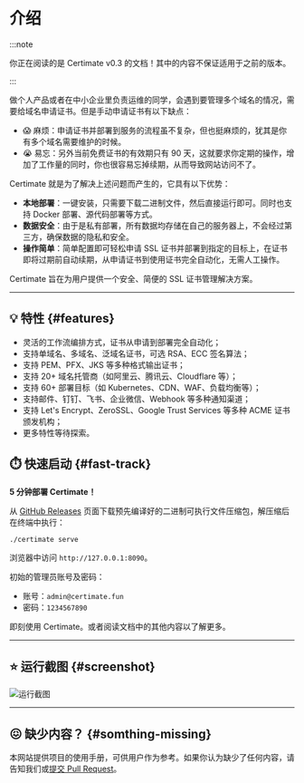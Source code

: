 # 介绍

:::note

你正在阅读的是 Certimate v0.3 的文档！其中的内容不保证适用于之前的版本。

:::

做个人产品或者在中小企业里负责运维的同学，会遇到要管理多个域名的情况，需要给域名申请证书。但是手动申请证书有以下缺点：

- 😱 麻烦：申请证书并部署到服务的流程虽不复杂，但也挺麻烦的，犹其是你有多个域名需要维护的时候。
- 😭 易忘：另外当前免费证书的有效期只有 90 天，这就要求你定期的操作，增加了工作量的同时，你也很容易忘掉续期，从而导致网站访问不了。

Certimate 就是为了解决上述问题而产生的，它具有以下优势：

- **本地部署**：一键安装，只需要下载二进制文件，然后直接运行即可。同时也支持 Docker 部署、源代码部署等方式。​
- **数据安全**：由于是私有部署，所有数据均存储在自己的服务器上，不会经过第三方，确保数据的隐私和安全。​
- **操作简单**：简单配置即可轻松申请 SSL 证书并部署到指定的目标上，在证书即将过期前自动续期，从申请证书到使用证书完全自动化，无需人工操作。​

Certimate 旨在为用户提供一个安全、简便的 SSL 证书管理解决方案。

---

## 💡 特性 {#features}

- 灵活的工作流编排方式，证书从申请到部署完全自动化；
- 支持单域名、多域名、泛域名证书，可选 RSA、ECC 签名算法；
- 支持 PEM、PFX、JKS 等多种格式输出证书；
- 支持 20+ 域名托管商（如阿里云、腾讯云、Cloudflare 等）；
- 支持 60+ 部署目标（如 Kubernetes、CDN、WAF、负载均衡等）；
- 支持邮件、钉钉、飞书、企业微信、Webhook 等多种通知渠道；
- 支持 Let's Encrypt、ZeroSSL、Google Trust Services 等多种 ACME 证书颁发机构；
- 更多特性等待探索。

## ⏱️ 快速启动 {#fast-track}

**5 分钟部署 Certimate！**

从 [GitHub Releases](https://github.com/usual2970/certimate/releases) 页面下载预先编译好的二进制可执行文件压缩包，解压缩后在终端中执行：

```bash
./certimate serve
```

浏览器中访问 `http://127.0.0.1:8090`。

初始的管理员账号及密码：

- 账号：`admin@certimate.fun`
- 密码：`1234567890`

即刻使用 Certimate。或者阅读文档中的其他内容以了解更多。

---

## ⭐ 运行截图 {#screenshot}

![运行截图](https://i.imgur.com/4DAUKEE.gif)

---

## 😖 缺少内容？ {#somthing-missing}

本网站提供项目的使用手册，可供用户作为参考。如果你认为缺少了任何内容，请告知我们或[提交 Pull Request](https://github.com/certimate-go/docs/pulls)。
